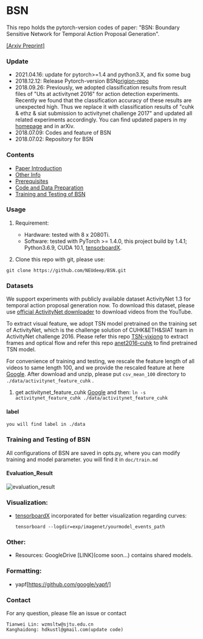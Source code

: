 # BSN


This repo holds the pytorch-version codes of paper: "BSN: Boundary Sensitive Network for Temporal Action Proposal Generation".

[[Arxiv Preprint]](http://arxiv.org/abs/1806.02964)


### Update
* 2021.04.16: update for pytorch>=1.4 and python3.X, and fix some bug
* 2018.12.12: Release Pytorch-version BSN[origion-repo](https://github.com/wzmsltw/BSN-boundary-sensitive-network.pytorch)
* 2018.09.26: Previously, we adopted classification results from result files of "Uts at activitynet 2016" for action detection experiments. Recently we found that the classification accuracy of these results are unexpected high. Thus we replace it with classification results of "cuhk & ethz & siat submission to activitynet challenge 2017" and updated all related experiments accordingly. You can find updated papers in my [homepage](wzmsltw.github.io) and in arXiv.
* 2018.07.09: Codes and feature of BSN
* 2018.07.02: Repository for BSN


###  Contents

* [Paper Introduction](#paper-introduction)
* [Other Info](#other-info)
* [Prerequisites](#prerequisites)
* [Code and Data Preparation](#Code_and_Data_Preparation)
* [Training and Testing  of BSN](#Training_and_Testing_of_BSN)


###  Usage

1. Requirement:

   - Hardware: tested with 8 x 2080Ti.
   - Software: tested with PyTorch >= 1.4.0, this project build by 1.4.1; Python3.6.9, CUDA 10.1, [tensorboardX](https://github.com/lanpa/tensorboardX).

2. Clone this repo with git, please use:
```
git clone https://github.com/NEUdeep/BSN.git
```


### Datasets

We support experiments with publicly available dataset ActivityNet 1.3 for temporal action proposal generation now. To download this dataset, please use [official ActivityNet downloader](https://github.com/activitynet/ActivityNet/tree/master/Crawler) to download videos from the YouTube.

To extract visual feature, we adopt TSN model pretrained on the training set of ActivityNet, which is the challenge solution of CUHK&ETH&SIAT team in ActivityNet challenge 2016. Please refer this repo [TSN-yjxiong](https://github.com/yjxiong/temporal-segment-networks) to extract frames and optical flow and refer this repo [anet2016-cuhk](https://github.com/yjxiong/anet2016-cuhk) to find pretrained TSN model.

For convenience of training and testing, we rescale the feature length of all videos to same length 100, and we provide the rescaled feature at here [Google](https://drive.google.com/file/d/1ISemndlSDS2FtqQOKL0t3Cjj9yk2yznF/view). After download and unzip, please put `csv_mean_100` directory to `./data/activitynet_feature_cuhk` .
1. get activitynet_feature_cuhk
[Google](https://drive.google.com/file/d/1ISemndlSDS2FtqQOKL0t3Cjj9yk2yznF/view)
and then:
```ln -s activitynet_feature_cuhk ./data/activitynet_feature_cuhk```


#### label
```
you will find label in ./data
```

###  Training and Testing  of BSN

All configurations of BSN are saved in opts.py, where you can modify training and model parameter.
you will find it in ```doc/train.md```
#### Evaluation_Result
![evaluation_result](overview/evaluation_result.jpg)

### Visualization:

   - [tensorboardX](https://github.com/lanpa/tensorboardX) incorporated for better visualization regarding curves:

     ```shell
     tensorboard --logdir=exp/imagenet/yourmodel_events_path
     ```

### Other:

   - Resources: GoogleDrive [LINK](come soon...) contains shared models.


### Formatting: 
   - yapf[https://github.com/google/yapf/]


### Contact
For any question, please file an issue or contact
```
Tianwei Lin: wzmsltw@sjtu.edu.cn
Kanghaidong: hdkustl@gmail.com(update code)
```